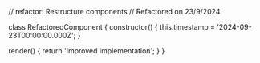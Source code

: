 // refactor: Restructure components
// Refactored on 23/9/2024

class RefactoredComponent {
  constructor() {
    this.timestamp = '2024-09-23T00:00:00.000Z';
  }

  render() {
    return 'Improved implementation';
  }
}